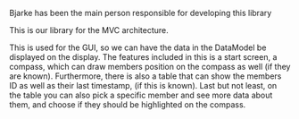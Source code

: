 Bjarke has been the main person responsible for developing this library

This is our library for the MVC architecture.

This is used for the GUI, so we can have the data in the DataModel be displayed on the display.
The features included in this is a start screen, a compass, which can draw members position on the compass as well (if they are known).
Furthermore, there is also a table that can show the members ID as well as their last timestamp, (if this is known).
Last but not least, on the table you can also pick a specific member and see more data about them, and choose if they should be highlighted on the compass.